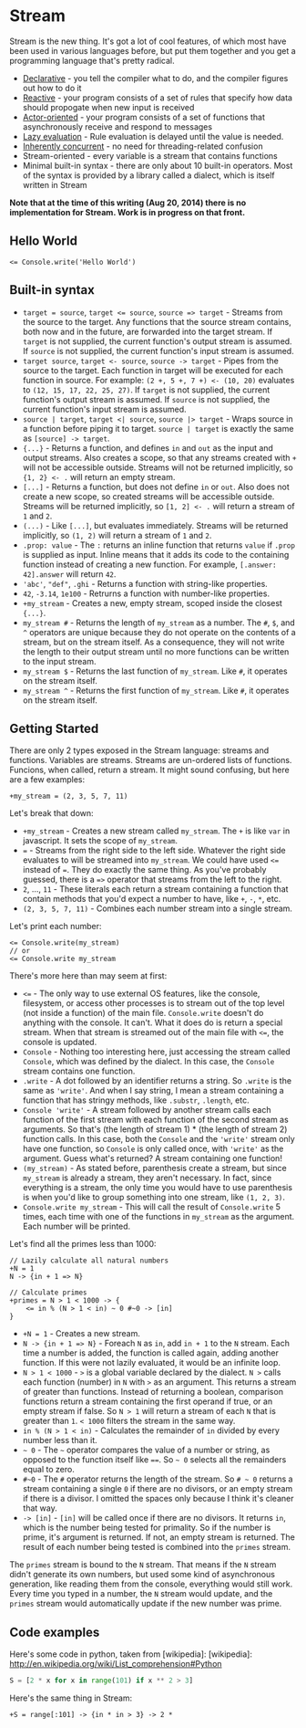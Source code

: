 Stream
======

Stream is the new thing. It's got a lot of cool features, of which most have been used in various languages before, but put them together and you get a programming language that's pretty radical.

* [Declarative] - you tell the compiler what to do, and the compiler figures out how to do it
* [Reactive] - your program consists of a set of rules that specify how data should propogate when new input is received
* [Actor-oriented] - your program consists of a set of functions that asynchronously receive and respond to messages
* [Lazy evaluation] - Rule evaluation is delayed until the value is needed.
* [Inherently concurrent] - no need for threading-related confusion
* Stream-oriented - every variable is a stream that contains functions
* Minimal built-in syntax - there are only about 10 built-in operators. Most of the syntax is provided by a library called a dialect, which is itself written in Stream

[Declarative]: http://en.wikipedia.org/wiki/Declarative_programming
[Reactive]: http://en.wikipedia.org/wiki/Reactive_programming
[Actor-oriented]: http://en.wikipedia.org/wiki/Actor_(programming)
[Inherently concurrent]: http://en.wikipedia.org/wiki/Concurrent_computation
[Lazy evaluation]: http://en.wikipedia.org/wiki/Lazy_evaluation

**Note that at the time of this writing (Aug 20, 2014) there is no implementation for Stream. Work is in progress on that front.**

Hello World
-----------

```stream
<= Console.write('Hello World')
```

Built-in syntax
---------------

* `target = source`, `target <= source`, `source => target` - Streams from the source to the target. Any functions that the source stream contains, both now and in the future, are forwarded into the target stream. If `target` is not supplied, the current function's output stream is assumed. If `source` is not supplied, the current function's input stream is assumed.
* `target source`, `target <- source`, `source -> target` - Pipes from the source to the target. Each function in target will be executed for each function in source. For example: `(2 +, 5 +, 7 +) <- (10, 20)` evaluates to `(12, 15, 17, 22, 25, 27)`. If `target` is not supplied, the current function's output stream is assumed. If `source` is not supplied, the current function's input stream is assumed.
* `source | target`, `target <| source`, `source |> target` - Wraps source in a function before piping it to target. `source | target` is exactly the same as `[source] -> target`.
* `{...}` - Returns a function, and defines `in` and `out` as the input and output streams. Also creates a scope, so that any streams created with `+` will not be accessible outside. Streams will not be returned implicitly, so `{1, 2} <- .` will return an empty stream.
* `[...]` - Returns a function, but does not define `in` or `out`. Also does not create a new scope, so created streams will be accessible outside. Streams will be returned implicitly, so `[1, 2] <- .` will return a stream of `1` and `2`.
* `(...)` - Like `[...]`, but evaluates immediately. Streams will be returned implicitly, so `(1, 2)` will return a stream of `1` and `2`.
* `.prop: value` - The `:` returns an inline function that returns `value` if `.prop` is supplied as input. Inline means that it adds its code to the containing function instead of creating a new function. For example, `[.answer: 42].answer` will return `42`.
* `'abc'`, `"def"`, `.ghi` - Returns a function with string-like properties.
* `42`, `-3.14`, `1e100` - Retrurns a function with number-like properties.
* `+my_stream` - Creates a new, empty stream, scoped inside the closest `{...}`.
* `my_stream #` - Returns the length of `my_stream` as a number. The `#`, `$`, and `^` operators are unique because they do not operate on the contents of a stream, but on the stream itself. As a consequence, they will not write the length to their output stream until no more functions can be written to the input stream.
* `my_stream $` - Returns the last function of `my_stream`. Like `#`, it operates on the stream itself.
* `my_stream ^` - Returns the first function of `my_stream`. Like `#`, it operates on the stream itself.

Getting Started
---------------

There are only 2 types exposed in the Stream language: streams and functions. Variables are streams. Streams are un-ordered lists of functions. Funcions, when called, return a stream. It might sound confusing, but here are a few examples:

```stream
+my_stream = (2, 3, 5, 7, 11)
```
Let's break that down:
* `+my_stream` - Creates a new stream called `my_stream`. The `+` is like `var` in javascript. It sets the scope of `my_stream`.
* `=` - Streams from the right side to the left side. Whatever the right side evaluates to will be streamed into `my_stream`. We could have used `<=` instead of `=`. They do exactly the same thing. As you've probably guessed, there is a `=>` operator that streams from the left to the right.
* `2`, ..., `11` - These literals each return a stream containing a function that contain methods that you'd expect a number to have, like `+`, `-`, `*`, etc.
* `(2, 3, 5, 7, 11)` - Combines each number stream into a single stream.

Let's print each number:
```stream
<= Console.write(my_stream)
// or
<= Console.write my_stream
```
There's more here than may seem at first:
* `<=` - The only way to use external OS features, like the console, filesystem, or access other processes is to stream out of the top level (not inside a function) of the main file. `Console.write` doesn't do anything with the console. It can't. What it does do is return a special stream. When that stream is streamed out of the main file with `<=`, the console is updated.
* `Console` - Nothing too interesting here, just accessing the stream called `Console`, which was defined by the dialect. In this case, the `Console` stream contains one function.
* `.write` - A dot followed by an identifier returns a string. So `.write` is the same as `'write'`. And when I say string, I mean a stream containing a function that has stringy methods, like `.substr`, `.length`, etc.
* `Console 'write'` - A stream followed by another stream calls each function of the first stream with each function of the second stream as arguments. So that's (the length of stream 1) * (the length of stream 2) function calls. In this case, both the `Console` and the `'write'` stream only have one function, so `Console` is only called once, with `'write'` as the argument. Guess what's returned? A stream containing one function!
* `(my_stream)` - As stated before, parenthesis create a stream, but since `my_stream` is already a stream, they aren't necessary. In fact, since everything is a stream, the only time you would have to use parenthesis is when you'd like to group something into one stream, like `(1, 2, 3)`.
* `Console.write my_stream` - This will call the result of `Console.write` 5 times, each time with one of the functions in `my_stream` as the argument. Each number will be printed.

Let's find all the primes less than 1000:
```stream
// Lazily calculate all natural numbers
+N = 1
N -> {in + 1 => N}

// Calculate primes
+primes = N > 1 < 1000 -> {
    <= in % (N > 1 < in) ~ 0 #~0 -> [in]
}
```
* `+N = 1` - Creates a new stream.
* `N -> {in + 1 => N}` - Foreach `N` as `in`, add `in + 1` to the `N` stream. Each time a number is added, the function is called again, adding another function. If this were not lazily evaluated, it would be an infinite loop.
* `N > 1 < 1000` - `>` is a global variable declared by the dialect. `N >` calls each function (number) in `N` with `>` as an argument. This returns a stream of greater than functions. Instead of returning a boolean, comparison functions return a stream containing the first operand if true, or an empty stream if false. So `N > 1` will return a stream of each `N` that is greater than `1`. `< 1000` filters the stream in the same way.
* `in % (N > 1 < in)` - Calculates the remainder of `in` divided by every number less than it.
* `~ 0` - The `~` operator compares the value of a number or string, as opposed to the function itself like `==`. So `~ 0` selects all the remainders equal to zero.
* `#~0` - The `#` operator returns the length of the stream. So `# ~ 0` returns a stream containing a single `0` if there are no divisors, or an empty stream if there is a divisor. I omitted the spaces only because I think it's cleaner that way.
* `-> [in]` - `[in]` will be called once if there are no divisors. It returns `in`, which is the number being tested for primality. So if the number is prime, it's argument is returned. If not, an empty stream is returned. The result of each number being tested is combined into the `primes` stream.

The `primes` stream is bound to the `N` stream. That means if the `N` stream didn't generate its own numbers, but used some kind of asynchronous generation, like reading them from the console, everything would still work. Every time you typed in a number, the `N` stream would update, and the `primes` stream would automatically update if the new number was prime.

Code examples
-------------

Here's some code in python, taken from [wikipedia]:
[wikipedia]: http://en.wikipedia.org/wiki/List_comprehension#Python

```python
S = [2 * x for x in range(101) if x ** 2 > 3]
```
Here's the same thing in Stream:
```stream
+S = range[:101] -> {in * in > 3} -> 2 *
```
